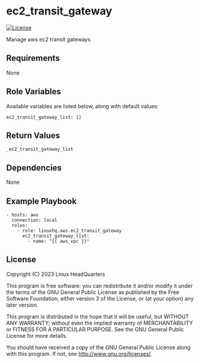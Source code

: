 # ec2\_transit\_gateway

[![License](https://img.shields.io/badge/license-GPLv3-lightgreen)](https://www.gnu.org/licenses/gpl-3.0.en.html#license-text)

Manage aws ec2 transit gateways

## Requirements

None

## Role Variables

Available variables are listed below, along with default values:

    ec2_transit_gateway_list: []

## Return Values

    _ec2_transit_gateway_list

## Dependencies

None

## Example Playbook

    - hosts: aws
      connection: local
      roles:
        - role: linuxhq.aws.ec2_transit_gateway
          ec2_transit_gateway_list:
            - name: "{{ aws_vpc }}"

## License

Copyright (C) 2023 Linux HeadQuarters

This program is free software: you can redistribute it and/or modify
it under the terms of the GNU General Public License as published by
the Free Software Foundation, either version 3 of the License, or
(at your option) any later version.

This program is distributed in the hope that it will be useful,
but WITHOUT ANY WARRANTY; without even the implied warranty of
MERCHANTABILITY or FITNESS FOR A PARTICULAR PURPOSE. See the
GNU General Public License for more details.

You should have received a copy of the GNU General Public License
along with this program. If not, see <http://www.gnu.org/licenses/>.

